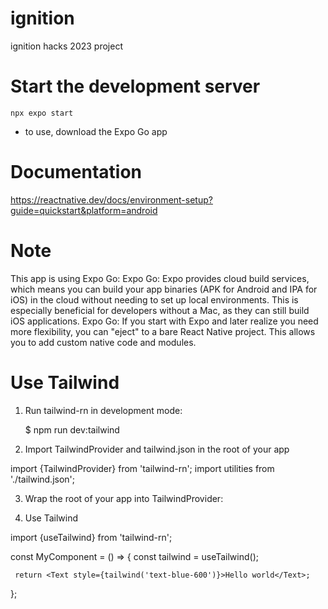 # ignition

ignition hacks 2023 project

# Start the development server

`npx expo start`

- to use, download the Expo Go app

# Documentation

https://reactnative.dev/docs/environment-setup?guide=quickstart&platform=android

# Note

This app is using Expo Go:
Expo Go: Expo provides cloud build services, which means you can build your app binaries (APK for Android and IPA for iOS) in the cloud without needing to set up local environments. This is especially beneficial for developers without a Mac, as they can still build iOS applications.
Expo Go: If you start with Expo and later realize you need more flexibility, you can "eject" to a bare React Native project. This allows you to add custom native code and modules.

# Use Tailwind

1. Run tailwind-rn in development mode:

   $ npm run dev:tailwind

2. Import TailwindProvider and tailwind.json in the root of your app

import {TailwindProvider} from 'tailwind-rn';
import utilities from './tailwind.json';

3. Wrap the root of your app into TailwindProvider:

   <TailwindProvider utilities={utilities}>
     <MyComponent/>
   </TailwindProvider>

4. Use Tailwind

import {useTailwind} from 'tailwind-rn';

const MyComponent = () => {
const tailwind = useTailwind();

     return <Text style={tailwind('text-blue-600')}>Hello world</Text>;

};
